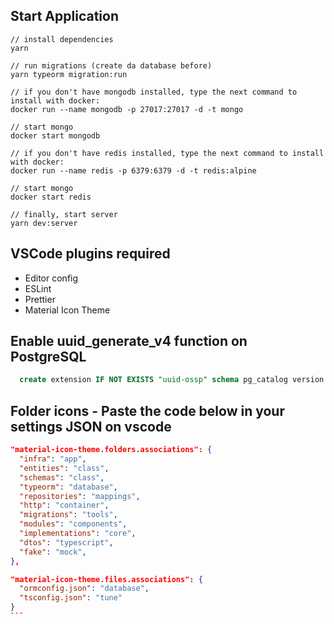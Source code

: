 ## Start Application
```
// install dependencies
yarn

// run migrations (create da database before)
yarn typeorm migration:run

// if you don't have mongodb installed, type the next command to install with docker:
docker run --name mongodb -p 27017:27017 -d -t mongo

// start mongo
docker start mongodb

// if you don't have redis installed, type the next command to install with docker:
docker run --name redis -p 6379:6379 -d -t redis:alpine

// start mongo
docker start redis

// finally, start server
yarn dev:server
```

## VSCode plugins required
  - Editor config
  - ESLint
  - Prettier
  - Material Icon Theme

## Enable uuid_generate_v4 function on PostgreSQL

```sql
  create extension IF NOT EXISTS "uuid-ossp" schema pg_catalog version "1.1";
```

## Folder icons - Paste the code below in your settings JSON on vscode

````json
"material-icon-theme.folders.associations": {
  "infra": "app",
  "entities": "class",
  "schemas": "class",
  "typeorm": "database",
  "repositories": "mappings",
  "http": "container",
  "migrations": "tools",
  "modules": "components",
  "implementations": "core",
  "dtos": "typescript",
  "fake": "mock",
},

"material-icon-theme.files.associations": {
  "ormconfig.json": "database",
  "tsconfig.json": "tune"
}
```
